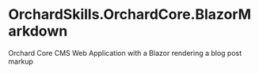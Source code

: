 # OrchardSkills.OrchardCore.BlazorMarkdown
Orchard Core CMS Web Application with a Blazor rendering a blog post markup
